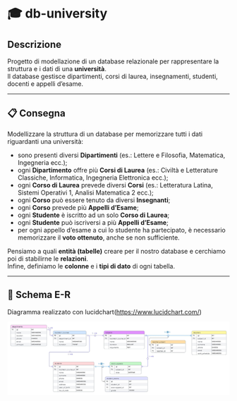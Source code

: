 # 🎓 db-university

## Descrizione

Progetto di modellazione di un database relazionale per rappresentare la struttura e i dati di una **università**.  
Il database gestisce dipartimenti, corsi di laurea, insegnamenti, studenti, docenti e appelli d’esame.

---

## 📋 Consegna

Modellizzare la struttura di un database per memorizzare tutti i dati riguardanti una università:

- sono presenti diversi **Dipartimenti** (es.: Lettere e Filosofia, Matematica, Ingegneria ecc.);
- ogni **Dipartimento** offre più **Corsi di Laurea** (es.: Civiltà e Letterature Classiche, Informatica, Ingegneria Elettronica ecc.);
- ogni **Corso di Laurea** prevede diversi **Corsi** (es.: Letteratura Latina, Sistemi Operativi 1, Analisi Matematica 2 ecc.);
- ogni **Corso** può essere tenuto da diversi **Insegnanti**;
- ogni **Corso** prevede più **Appelli d’Esame**;
- ogni **Studente** è iscritto ad un solo **Corso di Laurea**;
- ogni **Studente** può iscriversi a più **Appelli d’Esame**;
- per ogni appello d’esame a cui lo studente ha partecipato, è necessario memorizzare il **voto ottenuto**, anche se non sufficiente.

Pensiamo a quali **entità (tabelle)** creare per il nostro database e cerchiamo poi di stabilirne le **relazioni**.  
Infine, definiamo le **colonne** e i **tipi di dato** di ogni tabella.

---

## 🧩 Schema E-R

Diagramma realizzato con lucidchart(https://www.lucidchart.com/)

![ER Diagram](db-university-schema.jpeg)
